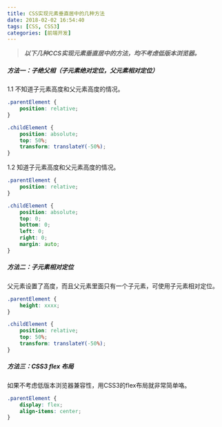 ```yaml
---
title: CSS实现元素垂直居中的几种方法
date: 2018-02-02 16:54:40
tags: [CSS, CSS3]
categories: [前端开发]
---
```

> __*以下几种CCS实现元素垂直居中的方法，均不考虑低版本浏览器。*__

##### 方法一：子绝父相（子元素绝对定位，父元素相对定位）
1.1 不知道子元素高度和父元素高度的情况。
```css
.parentElement {
    position: relative;
}

.childElement {
    position: absolute;
    top: 50%;
    transform: translateY(-50%);
}
```
1.2 知道子元素高度和父元素高度的情况。
```css
.parentElement {
    position: relative;
}

.childElement {
    position: absolute;
    top: 0;
    bottom: 0;
    left: 0;
    right: 0;
    margin: auto;
}
```


##### 方法二：子元素相对定位
父元素设置了高度，而且父元素里面只有一个子元素，可使用子元素相对定位。
```css
.parentElement {
    height: xxxx;
}

.childElement {
    position: relative;
    top: 50%;
    transform: translateY(-50%);
}
```

##### 方法三：CSS3 flex 布局
如果不考虑低版本浏览器兼容性，用CSS3的flex布局就非常简单咯。
```css
.parentElement {
    display: flex;
    align-items: center;
}
```